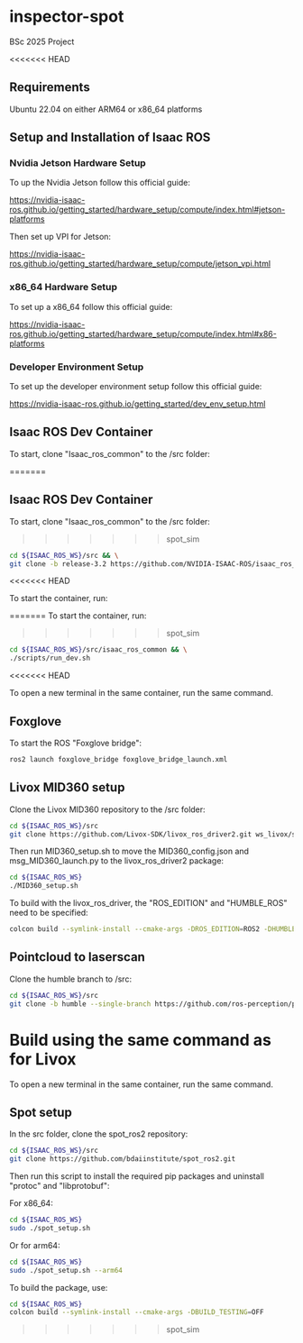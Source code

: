 # inspector-spot

BSc 2025 Project

<<<<<<< HEAD

## Requirements

Ubuntu 22.04 on either ARM64 or x86_64 platforms

## Setup and Installation of Isaac ROS

### Nvidia Jetson Hardware Setup

To  up the Nvidia Jetson follow this official guide:

https://nvidia-isaac-ros.github.io/getting_started/hardware_setup/compute/index.html#jetson-platforms

Then set up VPI for Jetson:

https://nvidia-isaac-ros.github.io/getting_started/hardware_setup/compute/jetson_vpi.html

### x86_64 Hardware Setup

To set up a x86_64 follow this official guide:

https://nvidia-isaac-ros.github.io/getting_started/hardware_setup/compute/index.html#x86-platforms

### Developer Environment Setup
To set up the developer environment setup follow this official guide:

https://nvidia-isaac-ros.github.io/getting_started/dev_env_setup.html

## Isaac ROS Dev Container

To start, clone "Isaac_ros_common" to the /src folder:

=======
## Isaac ROS Dev Container

To start, clone "Isaac_ros_common" to the /src folder:
>>>>>>> spot_sim
```bash
cd ${ISAAC_ROS_WS}/src && \
git clone -b release-3.2 https://github.com/NVIDIA-ISAAC-ROS/isaac_ros_common.git isaac_ros_common
```
<<<<<<< HEAD

To start the container, run:

=======
To start the container, run:
>>>>>>> spot_sim
```bash
cd ${ISAAC_ROS_WS}/src/isaac_ros_common && \
./scripts/run_dev.sh
```
<<<<<<< HEAD

To open a new terminal in the same container, run the same command.

## Foxglove
To start the ROS "Foxglove bridge":
```bash
ros2 launch foxglove_bridge foxglove_bridge_launch.xml
```

## Livox MID360 setup

Clone the Livox MID360 repository to the /src folder:

```bash
cd ${ISAAC_ROS_WS}/src
git clone https://github.com/Livox-SDK/livox_ros_driver2.git ws_livox/src/livox_ros_driver2
```

Then run MID360_setup.sh to move the MID360_config.json and msg_MID360_launch.py to the livox_ros_driver2 package:

```bash
cd ${ISAAC_ROS_WS}
./MID360_setup.sh
```

To build with the livox_ros_driver, the "ROS_EDITION" and "HUMBLE_ROS" need to be specified:

```bash
colcon build --symlink-install --cmake-args -DROS_EDITION=ROS2 -DHUMBLE_ROS=humble
```

## Pointcloud to laserscan
Clone the humble branch to /src:

```bash
cd ${ISAAC_ROS_WS}/src
git clone -b humble --single-branch https://github.com/ros-perception/pointcloud_to_laserscan.git
```

Build using the same command as for Livox
=======
To open a new terminal in the same container, run the same command.

## Spot setup

In the src folder, clone the spot_ros2 repository:
```bash
cd ${ISAAC_ROS_WS}/src
git clone https://github.com/bdaiinstitute/spot_ros2.git
```

Then run this script to install the required pip packages and uninstall "protoc" and "libprotobuf":

For x86_64:
```bash
cd ${ISAAC_ROS_WS}
sudo ./spot_setup.sh
```
Or for arm64:
```bash
cd ${ISAAC_ROS_WS}
sudo ./spot_setup.sh --arm64
```

To build the package, use:
```bash
cd ${ISAAC_ROS_WS}
colcon build --symlink-install --cmake-args -DBUILD_TESTING=OFF
```
>>>>>>> spot_sim
